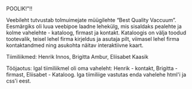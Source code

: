 POOLIK!"!!

Veebileht tutvustab tolmuimejate müügilehte “Best Quality Vaccuum”. Eesmärgiks oli luua veebipoe laadne lehekülg, mis sisaldaks pealehte ja kolme vahelehte - kataloog, firmast ja kontakt. Kataloogis on välja toodud tootevalik, teisel lehel firma kirjeldus ja asutaja pilt, viimasel lehel firma kontaktandmed ning asukohta näitav interaktiivne kaart.

Tiimiliikmed: Henrik Innos, Brigitta Ambur, Eliisabet Kaasik

Tööjaotus: Igal tiimiliikmel oli oma vaheleht: Henrik - kontakt, Brigitta - firmast, Eliisabet - Kataloog. Iga tiimiliige vastutas enda vahelehe html'i ja css'i eest. 
